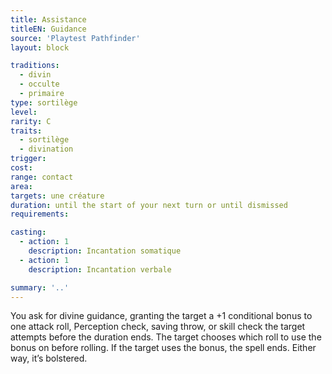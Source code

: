 ```yaml
---
title: Assistance
titleEN: Guidance
source: 'Playtest Pathfinder'
layout: block

traditions:
  - divin
  - occulte
  - primaire
type: sortilège
level: 
rarity: C
traits:
  - sortilège
  - divination
trigger: 
cost: 
range: contact
area: 
targets: une créature
duration: until the start of your next turn or until dismissed
requirements: 

casting:
  - action: 1
    description: Incantation somatique
  - action: 1
    description: Incantation verbale

summary: '..'
---
```

You ask for divine guidance, granting the target a +1 conditional bonus to one attack roll, Perception check, saving throw, or skill check the target attempts before the duration ends. The target chooses which roll to use the bonus on before rolling. If the target uses the bonus, the spell ends. Either way, it’s bolstered.